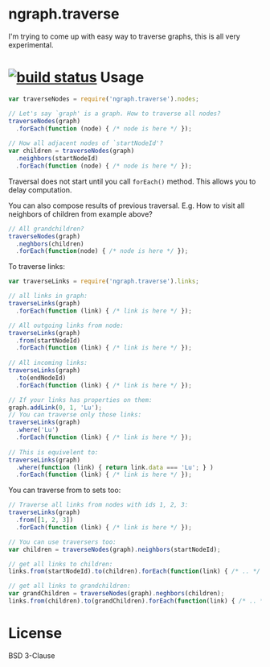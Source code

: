 ngraph.traverse
===============

I'm trying to come up with easy way to traverse graphs, this is all very experimental.

[![build status](https://secure.travis-ci.org/anvaka/ngraph.traverse.png)](http://travis-ci.org/anvaka/ngraph.traverse)
Usage
=====

``` js
var traverseNodes = require('ngraph.traverse').nodes;

// Let's say `graph' is a graph. How to traverse all nodes?
traverseNodes(graph)
  .forEach(function (node) { /* node is here */ });
  
// How all adjacent nodes of `startNodeId'?
var children = traverseNodes(graph)
  .neighbors(startNodeId)
  .forEach(function (node) { /* node is here */ });

```

Traversal does not start until you call `forEach()` method. This allows you to delay computation.

You can also compose results of previous traversal. E.g. How to visit all neighbors of children from example above?

``` js
// All grandchildren?
traverseNodes(graph)
  .neghbors(children)
  .forEach(function(node) { /* node is here */ });
```

To traverse links:

``` js
var traverseLinks = require('ngraph.traverse').links;

// all links in graph:
traverseLinks(graph)
  .forEach(function (link) { /* link is here */ });

// All outgoing links from node:
traverseLinks(graph)
  .from(startNodeId)
  .forEach(function (link) { /* link is here */ });
    
// All incoming links:
traverseLinks(graph)
  .to(endNodeId)
  .forEach(function (link) { /* link is here */ });

// If your links has properties on them:
graph.addLink(0, 1, 'Lu');
// You can traverse only those links:
traverseLinks(graph)
  .where('Lu') 
  .forEach(function (link) { /* link is here */ });
  
// This is equivelent to:
traverseLinks(graph)
  .where(function (link) { return link.data === 'Lu'; } ) 
  .forEach(function (link) { /* link is here */ });
```

You can traverse from to sets too:
``` js
// Traverse all links from nodes with ids 1, 2, 3:
traverseLinks(graph)
  .from([1, 2, 3])
  .forEach(function (link) { /* link is here */ });

// You can use traversers too:
var children = traverseNodes(graph).neighbors(startNodeId);

// get all links to children:
links.from(startNodeId).to(children).forEach(function(link) { /* .. */ });

// get all links to grandchildren:
var grandChildren = traverseNodes(graph).neghbors(children);
links.from(children).to(grandChildren).forEach(function(link) { /* .. */ });
```

License
=======
BSD 3-Clause 

